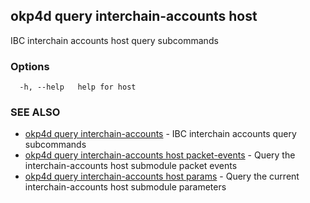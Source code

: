 ## okp4d query interchain-accounts host

IBC interchain accounts host query subcommands

### Options

```
  -h, --help   help for host
```

### SEE ALSO

* [okp4d query interchain-accounts](okp4d_query_interchain-accounts.md)	 - IBC interchain accounts query subcommands
* [okp4d query interchain-accounts host packet-events](okp4d_query_interchain-accounts_host_packet-events.md)	 - Query the interchain-accounts host submodule packet events
* [okp4d query interchain-accounts host params](okp4d_query_interchain-accounts_host_params.md)	 - Query the current interchain-accounts host submodule parameters

